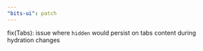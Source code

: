 ```yaml
---
"bits-ui": patch
---
```


fix(Tabs): issue where `hidden` would persist on tabs content during hydration changes
